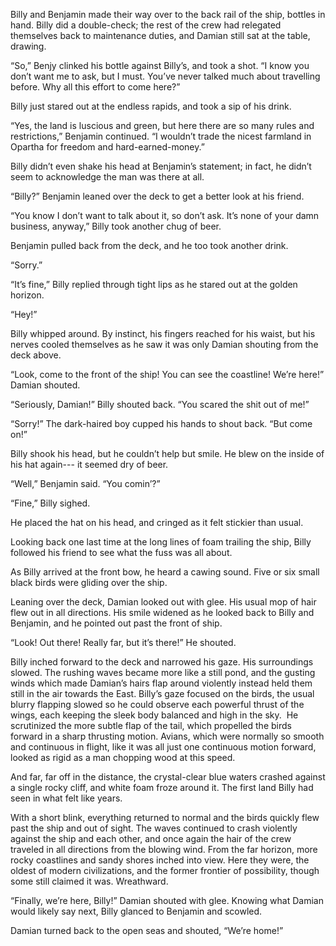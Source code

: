 Billy and Benjamin made their way over to the back rail of the ship, bottles in hand. Billy did a double-check; the rest of the crew had relegated themselves back to maintenance duties, and Damian still sat at the table, drawing.

“So,” Benjy clinked his bottle against Billy’s, and took a shot. “I know you don’t want me to ask, but I must. You’ve never talked much about travelling before. Why all this effort to come here?”

Billy just stared out at the endless rapids, and took a sip of his drink.

“Yes, the land is luscious and green, but here there are so many rules and restrictions,” Benjamin continued. “I wouldn’t trade the nicest farmland in Opartha for freedom and hard-earned-money.”

Billy didn’t even shake his head at Benjamin’s statement; in fact, he didn’t seem to acknowledge the man was there at all.

“Billy?” Benjamin leaned over the deck to get a better look at his friend.

“You know I don’t want to talk about it, so don’t ask. It’s none of your damn business, anyway,” Billy took another chug of beer. 

Benjamin pulled back from the deck, and he too took another drink.

“Sorry.”

“It’s fine,” Billy replied through tight lips as he stared out at the golden horizon.

“Hey!”

Billy whipped around. By instinct, his fingers reached for his waist, but his nerves cooled themselves as he saw it was only Damian shouting from the deck above.

“Look, come to the front of the ship! You can see the coastline! We’re here!” Damian shouted.

“Seriously, Damian!” Billy shouted back. “You scared the shit out of me!”

“Sorry!” The dark-haired boy cupped his hands to shout back. “But come on!”

Billy shook his head, but he couldn’t help but smile. He blew on the inside of his hat again--- it seemed dry of beer.

“Well,” Benjamin said. “You comin’?”

“Fine,” Billy sighed. 

He placed the hat on his head, and cringed as it felt stickier than usual. 

Looking back one last time at the long lines of foam trailing the ship, Billy followed his friend to see what the fuss was all about.

As Billy arrived at the front bow, he heard a cawing sound. Five or six small black birds were gliding over the ship.  

Leaning over the deck, Damian looked out with glee. His usual mop of hair flew out in all directions. His smile widened as he looked back to Billy and Benjamin, and he pointed out past the front of ship.

“Look! Out there! Really far, but it’s there!” He shouted.

Billy inched forward to the deck and narrowed his gaze. His surroundings slowed. The rushing waves became more like a still pond, and the gusting winds which made Damian’s hairs flap around violently instead held them still in the air towards the East. Billy’s gaze focused on the birds, the usual blurry flapping slowed so he could observe each powerful thrust of the wings, each keeping the sleek body balanced and high in the sky.  He scrutinized the more subtle flap of the tail, which propelled the birds forward in a sharp thrusting motion. Avians, which were normally so smooth and continuous in flight, like it was all just one continuous motion forward, looked as rigid as a man chopping wood at this speed.

And far, far off in the distance, the crystal-clear blue waters crashed against a single rocky cliff, and white foam froze around it. The first land Billy had seen in what felt like years.

With a short blink, everything returned to normal and the birds quickly flew past the ship and out of sight. The waves continued to crash violently against the ship and each other, and once again the hair of the crew traveled in all directions from the blowing wind. From the far horizon, more rocky coastlines and sandy shores inched into view. Here they were, the oldest of modern civilizations, and the former frontier of possibility, though some still claimed it was. Wreathward.

“Finally, we’re here, Billy!” Damian shouted with glee. Knowing what Damian would likely say next, Billy glanced to Benjamin and scowled.

Damian turned back to the open seas and shouted, “We’re home!”